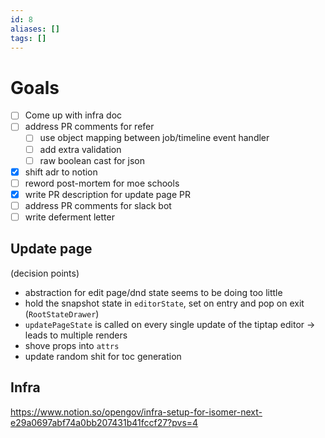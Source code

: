 ```yaml
---
id: 8
aliases: []
tags: []
---
```

# Goals

- [ ] Come up with infra doc
- [ ] address PR comments for refer
  - [ ] use object mapping between job/timeline event handler
  - [ ] add extra validation
  - [ ] raw boolean cast for json
- [x] shift adr to notion
- [ ] reword post-mortem for moe schools
- [x] write PR description for update page PR
- [ ] address PR comments for slack bot
- [ ] write deferment letter

## Update page

(decision points)

- abstraction for edit page/dnd state seems to be doing too little
- hold the snapshot state in `editorState`, set on entry and pop on exit (`RootStateDrawer`)
- `updatePageState` is called on every single update of the tiptap editor -> leads to multiple renders
- shove props into `attrs`
- update random shit for toc generation

## Infra

<https://www.notion.so/opengov/infra-setup-for-isomer-next-e29a0697abf74a0bb207431b41fccf27?pvs=4>

